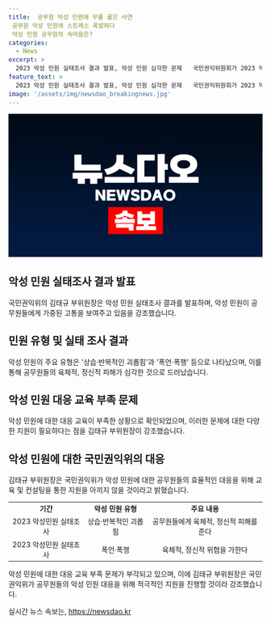 ```yaml
---
title:  공무원 악성 민원에 무릎 꿇은 사연
 공무원 악성 민원에 스트레스 폭발하다
 악성 민원 공무원의 속마음은?
categories:
  - News
excerpt: >
  2023 악성 민원 실태조사 결과 발표, 악성 민원 심각한 문제   국민권익위원회가 2023 악성 민원 실태조사 결과를 발표했다. 실태조사 결과에 따르면, 악성 민원은 지속적으로 증가하고 있으며, 공무원들의 심리적 고통을 야기하고 있다. 실제로 악성 민원으로 고통을 겪은 공무원은 신체 마비 증세를 보인 사례도 있었다. 해당 조사는 지난 3월부터 5월까지 이뤄졌으며, 악성 민원인은 모두 2784명으로 나타났다. 중앙행정기관과 지방자치단체, 시도교육청 공무원을 대상으로 이뤄진 조사 결과, 악성 민원 유형은 다양했으며 관련 교육이 부족한 것으로 나타났다. 교육했더라도 적절한 내용이 부족했다. 국민권익위 부위원장은 이에 대해 악성 민원에 효율적으로 대응할 수 있도록 다양한 지원을 아끼지 않을 것이라고 전했다.
feature_text: >
  2023 악성 민원 실태조사 결과 발표, 악성 민원 심각한 문제   국민권익위원회가 2023 악성 민원 실태조사 결과를 발표했다. 실태조사 결과에 따르면, 악성 민원은 지속적으로 증가하고 있으며, 공무원들의 심리적 고통을 야기하고 있다. 실제로 악성 민원으로 고통을 겪은 공무원은 신체 마비 증세를 보인 사례도 있었다. 해당 조사는 지난 3월부터 5월까지 이뤄졌으며, 악성 민원인은 모두 2784명으로 나타났다. 중앙행정기관과 지방자치단체, 시도교육청 공무원을 대상으로 이뤄진 조사 결과, 악성 민원 유형은 다양했으며 관련 교육이 부족한 것으로 나타났다. 교육했더라도 적절한 내용이 부족했다. 국민권익위 부위원장은 이에 대해 악성 민원에 효율적으로 대응할 수 있도록 다양한 지원을 아끼지 않을 것이라고 전했다.
image: '/assets/img/newsdao_breakingnews.jpg'
---
```


<p><img src="/assets/img/newsdao_breakingnews.jpg" alt="pcversion 속보" /></p>

<h2 data-ke-size="size26">악성 민원 실태조사 결과 발표</h2>

<p data-ke-size="size16">국민권익위의 김태규 부위원장은 악성 민원 실태조사 결과를 발표하며, 악성 민원이 공무원들에게 가중된 고통을 보여주고 있음을 강조했습니다.</p>

<h2 data-ke-size="size26">민원 유형 및 실태 조사 결과</h2>

<p data-ke-size="size16">악성 민원의 주요 유형은 '상습·반복적인 괴롭힘'과 '폭언·폭행' 등으로 나타났으며, 이를 통해 공무원들의 육체적, 정신적 피해가 심각한 것으로 드러났습니다.</p>

<h2 data-ke-size="size26">악성 민원 대응 교육 부족 문제</h2>

<p data-ke-size="size16">악성 민원에 대한 대응 교육이 부족한 상황으로 확인되었으며, 이러한 문제에 대한 다양한 지원이 필요하다는 점을 김태규 부위원장이 강조했습니다.</p>

<h2 data-ke-size="size26">악성 민원에 대한 국민권익위의 대응</h2>

<p data-ke-size="size16">김태규 부위원장은 국민권익위가 악성 민원에 대한 공무원들의 효율적인 대응을 위해 교육 및 컨설팅을 통한 지원을 아끼지 않을 것이라고 밝혔습니다.</p>

<table>
  <tr>
    <td style="text-align: center; height: 17px;"><b>기간</b></td>
    <td style="text-align: center; height: 17px;"><b>악성 민원 유형</b></td>
    <td style="text-align: center; height: 17px;"><b>주요 내용</b></td>
  </tr>
  <tr>
    <td style="text-align: center; height: 17px;">2023 악성민원 실태조사</td>
    <td style="text-align: center; height: 17px;">상습·반복적인 괴롭힘</td>
    <td style="text-align: center; height: 17px;">공무원들에게 육체적, 정신적 피해를 준다</td>
  </tr>
  <tr>
    <td style="text-align: center; height: 17px;">2023 악성민원 실태조사</td>
    <td style="text-align: center; height: 17px;">폭언·폭행</td>
    <td style="text-align: center; height: 17px;">육체적, 정신적 위협을 가한다</td>
  </tr>
</table>

<p data-ke-size="size16">악성 민원에 대한 대응 교육 부족 문제가 부각되고 있으며, 이에 김태규 부위원장은 국민권익위가 공무원들의 악성 민원 대응을 위해 적극적인 지원을 진행할 것이라 강조했습니다.</p>
실시간 뉴스 속보는, <a href="https://newsdao.kr" rel="dofollow">https://newsdao.kr</a>



